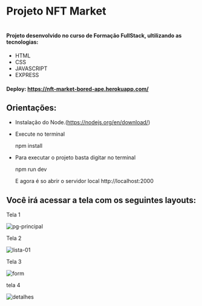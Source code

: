 <h1>Projeto NFT Market<h1>
 
#### Projeto desenvolvido no curso de Formação FullStack, ultilizando as tecnologias:
+ HTML
+ CSS
+ JAVASCRIPT
+ EXPRESS

#### Deploy: https://nft-market-bored-ape.herokuapp.com/

## Orientações:

+ Instalação do Node.(https://nodejs.org/en/download/)
+ Execute no terminal

  npm install

+ Para executar o projeto basta digitar no terminal

  npm run dev

  E agora é so abrir o servidor local http://localhost:2000


## Você irá acessar a tela com os seguintes layouts:
 

Tela 1
  
![pg-principal](https://user-images.githubusercontent.com/98196448/172507186-8b50d093-f817-4b47-bf50-a0cafe24b223.png)


Tela 2
  
  
![lista-01](https://user-images.githubusercontent.com/98196448/172507220-6093c08b-dbc6-4f41-b33a-2ce597debaa6.png)

  
Tela 3  
 
![form](https://user-images.githubusercontent.com/98196448/172507249-3030c3cb-aa23-4bcd-923f-4beac7562358.png)
  
tela 4
  
 ![detalhes](https://user-images.githubusercontent.com/98196448/172507296-36f9787f-1662-4383-979d-db0a394855fa.png)


  
